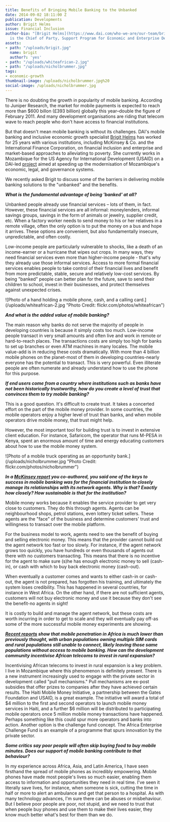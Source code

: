 ```yaml
---
title: Benefits of Bringing Mobile Banking to the Unbanked
date: 2014-09-02 18:11:00 Z
publication: Developments
author: Brigit Helms
issue: Financial Inclusion
author-bio: "[Brigit Helms](https://www.dai.com/who-we-are/our-team/brigit-helms)
  is the Chief of Party, Support Program for Economic and Enterprise Development (SPEED)."
assets:
- path: "/uploads/brigit.jpg"
  name: brigit
  author?: 'yes'
- path: "/uploads/whiteafrican-2.jpg"
- path: "/uploads/nicholbrummer.jpg"
tags:
- economic-growth
thumbnail-image: /uploads/nicholbrummer.jpg%20
social-image: /uploads/nicholbrummer.jpg
---  
```


<p>There is no doubting the growth in popularity of mobile banking. According to Juniper Research, the market for mobile payments is expected to reach more than $600 billon (£393 billion) globally this year–double the figure of February 2011. And many development organisations are riding that telecom wave to reach people who don't have access to financial institutions. </p>



<p>But that doesn't mean mobile banking is without its challenges. DAI's mobile banking and inclusive economic growth specialist <a href="http://dai.tc/YdgujM">Brigit Helms</a> has worked for 25 years with various institutions, including McKinsey &amp; Co. and the International Finance Corporation, on financial inclusion and enterprise and market-based approaches to alleviating to poverty. She currently works in Mozambique for the US Agency for International Development (USAID) on a DAI-led <a href="http://dai.com/our-work/projects/mozambique—support-program-economic-and-enterprise-development-speed">project</a> aimed at speeding up the modernisation of Mozambique's economic, legal, and governance systems.</p>
  <p>We recently asked Brigit to discuss some of the barriers in delivering mobile banking solutions to the "unbanked" and the benefits.</p>
  <p><strong><em>What is the fundamental advantage of being 'banked' at all?</em></strong></p>
  <p>Unbanked people already use financial services – lots of them, in fact.  However, these financial services are all informal: moneylenders, informal savings groups, savings in the form of animals or jewelry, supplier credit, etc. When a factory worker needs to send money to his or her relatives in a remote village, often the only option is to put the money on a bus and hope it arrives. These options are convenient, but also fundamentally insecure, unpredictable, and often costly.</p>
  <p>Low-income people are particularly vulnerable to shocks, like a death of an income-earner or a hurricane that wipes out crops. In many ways, they need financial services even more than higher-income people - that's why they already use those informal services. Access to more formal financial services enables people to take control of their financial lives and benefit from more predictable, stable, secure and relatively low-cost services. By being "banked" people can better plan for the future, save to send their children to school, invest in their businesses, and protect themselves against unexpected crises.</p>
  ![Photo of a hand holding a mobile phone, cash, and a calling card.](/uploads/whiteafrican-2.jpg "Photo Credit: flickr.com/photos/whiteafrican") 
  <p><strong><em>And what is the added value of mobile banking?</em></strong></p>
  <p>The main reason why banks do not serve the majority of people in developing countries is because it simply costs too much. Low-income people transact in very small amounts and often live and work in remote or hard-to-reach places. The transactions costs are simply too high for banks to set up branches or even ATM machines in many locales. The mobile value-add is in reducing these costs dramatically. With more than 4 billion mobile phones on the planet-most of them in developing countries-nearly everyone has the potential to transact. This is very powerful. Even illiterate people are often numerate and already understand how to use the phone for this purpose.</p>
  <p><strong><em>If end users come from a country where institutions such as banks have not been historically trustworthy, how do you create a level of trust that convinces them to try mobile banking?</em></strong></p>
  <p>This is a good question. It's difficult to create trust. It takes a concerted effort on the part of the mobile money provider. In some countries, the mobile operators enjoy a higher level of trust than banks, and when mobile operators drive mobile money, that trust might help.</p><p>However, the most important tool for building trust is to invest in extensive client education. For instance, Safaricom, the operator that runs M-PESA in Kenya, spent an enormous amount of time and energy educating customers about how to use the mobile money system.</p>
  ![Photo of a mobile truck operating as an opportunity bank.](/uploads/nicholbrummer.jpg "Photo Credit: flickr.com/photos/nicholbrummer") 
  <p><strong><em>In a <a href="http://csi.mckinsey.com/knowledge_by_topic/telecoms/mobile_money_in_emerging_markets">McKinsey report</a> you co-authored, you said one of the keys to success in mobile banking was for the financial institution to closely manage its relationships with its network agents. Why is that? Exactly how closely? How sustainable is that for the institution?</em></strong></p>
  <p>Mobile money works because it enables the service provider to get very close to customers. They do this through agents. Agents can be neighbourhood shops, petrol stations, even lottery ticket sellers. These agents are the "face" of the business and determine customers' trust and willingness to transact over the mobile platform.</p>
  <p>For the business model to work, agents need to see the benefit of buying and selling electronic money. This means that the provider cannot build out the agent network too fast or too slowly. For instance, if the agent network grows too quickly, you have hundreds or even thousands of agents out there with no customers transacting.  This means that there is no incentive for the agent to make sure (s)he has enough electronic money to sell (cash-in), or cash with which to buy back electronic money (cash-out).</p>
  <p>When eventually a customer comes and wants to either cash-in or cash-out, the agent is not prepared, has forgotten his training, and ultimately the system loses credibility. This has happened in several countries, for instance in West Africa. On the other hand, if there are not sufficient agents, customers will not buy electronic money and use it because they don't see the benefit-no agents in sight!</p>
  <p>It is costly to build and manage the agent network, but these costs are worth incurring in order to get to scale and they will eventually pay off-as some of the more successful mobile money experiments are showing.</p>
  <p><strong><em><a href="http://www.reuters.com/article/2013/01/31/us-africa-telecoms-idUSBRE90U0MK20130131">Recent reports</a> show that mobile penetration in Africa is much lower than previously thought, with urban populations owning multiple SIM cards and rural populations still unable to connect, likely leaving those same populations without access to mobile banking. How can the development community incentivise African telecoms to invest in rural expansion?</em></strong></p>
  <p>Incentivising African telecoms to invest in rural expansion is a key problem. I live in Mozambique where this phenomenon is definitely present. There is a new instrument increasingly used to engage with the private sector in development called "pull mechanisms." Pull mechanisms are ex-post subsidies that offer prizes to companies after they have achieved certain results. The Haiti Mobile Money Initiative, a partnership between the Gates Foundation and USAID, is a great example. The initiative will award a total of $4 million to the first and second operators to launch mobile money services in Haiti, and a further $6 million will be distributed to participating mobile operators once 5 million mobile money transactions have happened. Perhaps something like this could spur more operators and banks into action. Another option is the challenge fund concept. The Africa Enterprise Challenge Fund is an example of a programme that spurs innovation by the private sector. </p>
  <p><em><strong>Some critics say poor people will often skip buying food to buy mobile minutes. Does our support of mobile banking contribute to that behaviour?</strong></em></p>
  <p>In my experience across Africa, Asia, and Latin America, I have seen firsthand the spread of mobile phones as incredibly empowering. Mobile phones have made most people's lives so much easier, enabling them access to information and opportunities they need in real time. I've seen it literally save lives, for instance, when someone is sick, cutting the time in half or more to alert an ambulance and get that person to a hospital. As with many technology advances, I'm sure there can be abuses or misbehaviour. But I believe poor people are poor, not stupid, and we need to trust that when people buy phones and use them to make their lives easier, they know much better what's best for them than we do.</p>
